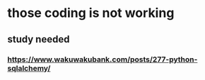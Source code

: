 # those coding is not working
## study needed
### https://www.wakuwakubank.com/posts/277-python-sqlalchemy/